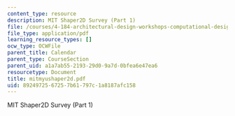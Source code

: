 ```yaml
---
content_type: resource
description: MIT Shaper2D Survey (Part 1)
file: /courses/4-184-architectural-design-workshops-computational-design-for-housing-spring-2002/8924972567257b61797c1a8187afc158_mitmyushaper2d.pdf
file_type: application/pdf
learning_resource_types: []
ocw_type: OCWFile
parent_title: Calendar
parent_type: CourseSection
parent_uid: a1a7ab55-2193-29d0-9a7d-0bfea6e47ea6
resourcetype: Document
title: mitmyushaper2d.pdf
uid: 89249725-6725-7b61-797c-1a8187afc158
---
```

MIT Shaper2D Survey (Part 1)

